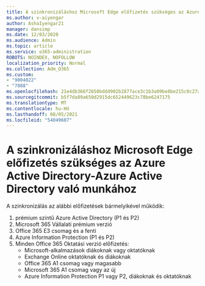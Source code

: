 ```yaml
---
title: A szinkronizáláshoz Microsoft Edge előfizetés szükséges az Azure Active Directory-Azure Active Directory való munkához
ms.author: v-aiyengar
author: AshaIyengar21
manager: dansimp
ms.date: 12/03/2020
ms.audience: Admin
ms.topic: article
ms.service: o365-administration
ROBOTS: NOINDEX, NOFOLLOW
localization_priority: Normal
ms.collection: Adm_O365
ms.custom:
- "9004022"
- "7088"
ms.openlocfilehash: 21e4db366f2650bdd4902b2877ace3c1b3a09be8be215c0c27a4faaf4deef8d4
ms.sourcegitcommit: b5f7da89a650d2915dc652449623c78be6247175
ms.translationtype: MT
ms.contentlocale: hu-HU
ms.lasthandoff: 08/05/2021
ms.locfileid: "54049607"
---
```

# <a name="subscription-needed-for-microsoft-edge-sync-to-work-with-azure-active-directory-accounts"></a>A szinkronizáláshoz Microsoft Edge előfizetés szükséges az Azure Active Directory-Azure Active Directory való munkához

A szinkronizálás az alábbi előfizetések bármelyikével működik:

1. prémium szintű Azure Active Directory (P1 és P2)
1. Microsoft 365 Vállalati prémium verzió
1. Office 365 E3 csomag és a fenti
1. Azure Information Protection (P1 és P2)
1. Minden Office 365 Oktatási verzió előfizetés:
    - Microsoft-alkalmazások diákoknak vagy oktatóknak
    - Exchange Online oktatóknak és diákoknak
    - Office 365 A1 csomag vagy magasabb
    - Microsoft 365 A1 csomag vagy az új
    - Azure Information Protection P1 vagy P2, diákoknak és oktatóknak
